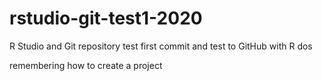 # rstudio-git-test1-2020
R Studio and Git repository test
first commit and test to GitHub with R
dos

remembering how to create a project